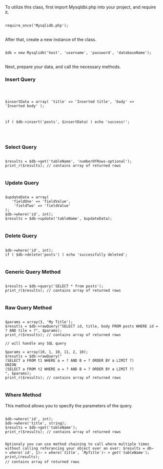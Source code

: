 To utilize this class, first import Mysqldbi.php into your project, and require it.

<pre>
<code>
require_once('Mysqlidb.php');
</code>
</pre>

After that, create a new instance of the class.

<pre>
<code>
$db = new Mysqlidb('host', 'username', 'password', 'databaseName');
</code>
</pre>

Next, prepare your data, and call the necessary methods. 

<h3> Insert Query </h3>
<pre>
<code>

$insertData = array(
   'title' => 'Inserted title',
    'body' => 'Inserted body'
);

if ( $db->insert('posts', $insertData) ) echo 'success!';

</code>
</pre>

<h3> Select Query </h3>

<pre>
<code>
$results = $db->get('tableName', 'numberOfRows-optional');
print_r($results); // contains array of returned rows
</code>
</pre>

<h3> Update Query </h3>

<pre>
<code>
$updateData = array(
   'fieldOne' => 'fieldValue',
    'fieldTwo' => 'fieldValue'
);
$db->where('id', int);
$results = $db->update('tableName', $updateData);
</code>
</pre>

<h3> Delete Query </h3>

<pre>
<code>
$db->where('id', int);
if ( $db->delete('posts') ) echo 'successfully deleted'; 
</code>
</pre>

<h3> Generic Query Method </h3>

<pre>
<code>
$results = $db->query('SELECT * from posts');
print_r($results); // contains array of returned rows
</code>
</pre>

<h3> Raw Query Method </h3>

<pre>
<code>
$params = array(3, 'My Title');
$resutls = $db->rawQuery("SELECT id, title, body FROM posts WHERE id = ? AND tile = ?", $params);
print_r($results); // contains array of returned rows

// will handle any SQL query

$params = array(10, 1, 10, 11, 2, 10);
$resutls = $db->rawQuery("
(SELECT a FROM t1 WHERE a = ? AND B = ? ORDER BY a LIMIT ?)
UNION
(SELECT a FROM t2 WHERE a = ? AND B = ? ORDER BY a LIMIT ?)
", $params);
print_r($results); // contains array of returned rows
</code>
</pre>



<h3> Where Method </h3>
<p>This method allows you to specify the parameters of the query.</p>
<pre>
<code>
$db->where('id', int);
$db->where('title', string);
$results = $db->get('tableName');
print_r($results); // contains array of returned rows

Optionaly you can use method chaining to call where multiple times without calling referancing your object over an over:
$results = $db
	->where('id', 1)
	->where('title', 'MyTitle')
	->get('tableName');
print_r($results); // contains array of returned rows

</code>
</pre>
